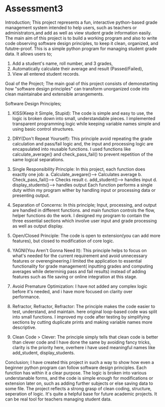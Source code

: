 # Assessment3

Introduction;
This project represents a fun, interactive python-based grade management system intended to help users, such as teachers or administrators,and  add as well as view student grade information easily. The main aim of this project is to build a working program and also to write code observing software design principles, to keep it clean, organized, and fututre-proof.
This is a simple python program for managing student grade data. It allows users to;
1. Add a student's name, roll number, and 3 grades,
2. Automatically calculate their average and result (Passed/Failed),
3. View all entered student records.

Goal of the Project; The main goal of this project consists of demonstarting how "software design principles" can transform unorganized code into clean maintainabe and extensible arrangements.

Software Design Principles;
1. KISS(Keep it Simple, Stupid): The code is simple and easy to use, the logic is broken down into small, understandable pieces. I implemented transparent programming logic while keeping variable names simple and using basic control structures.
   
2. DRY(Don't Repeat Yourself): This principle avoid repeating the grade calculation and pass/fail logic and, the input and processing logic are encapsulated into reusable functions. I used functions like calculate_average() and check_pass_fail() to prevent repetition of the same logical separations.
   
3. Single Responsibility Principle: In this project, each function does exactly one job:
   a. Calculate_avegare()--> Calculates average
   b. Check_pass_fail()--> Checks result
   c. add_student()--> handles input
   d. display_students()--> handles output
   Each function performs a single duty within my program wither by handling   input or processing data or presenting output.
   
4. Separation of Concerns: In this principle; Input, processing, and output are handled in different functions. and main function controls the flow, helper functions do the work. I designed my program to contain the three essential sections which involve user input and grade processing as well as output display.
   
5. Open/Closed Principle: The code is open to extension(you can add more features), but closed to modification of core logic.
   
6. YAGNI(You Aren't Gonna Need It): This principle helps to focus on what's needed for the current requirement and avoid unnecessary features or overengineering.I limited the application to essential functionality for grade management( inputting grades and computing averages while determinig pass and fail results) instead of adding features such as file saving or online integration at this stage.
   
7. Avoid Premature Optimization: I have not added any complex logic before it's needed, and i have more focused on clarity over performance.
   
8. Refractor, Refractor, Refractor: The principle makes the code easier to test, understand, and maintain. here original loop-based code was split into small functions. I improved my code after testing by simplifying sections by cutting duplicate prints and making variable names more descriptive.
   
9. Clean Code > Clever: The principle simply tells that clean code is better than clever code and I have done the same by avoiding fancy tricks, clarity is the priority here, overhere i have used meaningful names like add_student, display_students.

Conclusion;
I have created this project in such a way to show how even a beginner python program can follow software design principles. Each function has within it a clear purpose. The logic is broken into various understanable forms, and the code is simple enough for modifications or extension later on, such as adding further subjects or else saving data to some file. The project reflects a strong grasp of clean coding, structure, seperation of logic. It's quite a helpful base for future academic projects. It can be real tool for teachers managing student data.
